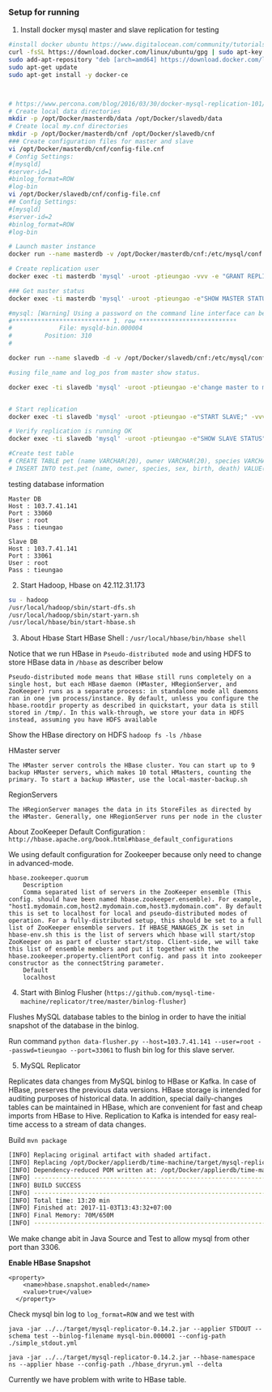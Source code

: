 ### Setup for running

1. Install docker mysql master and slave replication for testing
```bash
#install docker ubuntu https://www.digitalocean.com/community/tutorials/how-to-install-and-use-docker-on-ubuntu-16-04
curl -fsSL https://download.docker.com/linux/ubuntu/gpg | sudo apt-key add -
sudo add-apt-repository "deb [arch=amd64] https://download.docker.com/linux/ubuntu $(lsb_release -cs) stable"
sudo apt-get update
sudo apt-get install -y docker-ce



# https://www.percona.com/blog/2016/03/30/docker-mysql-replication-101/
# Create local data directories
mkdir -p /opt/Docker/masterdb/data /opt/Docker/slavedb/data
# Create local my.cnf directories
mkdir -p /opt/Docker/masterdb/cnf /opt/Docker/slavedb/cnf
### Create configuration files for master and slave
vi /opt/Docker/masterdb/cnf/config-file.cnf
# Config Settings:
#[mysqld]
#server-id=1
#binlog_format=ROW
#log-bin
vi /opt/Docker/slavedb/cnf/config-file.cnf
## Config Settings:
#[mysqld]
#server-id=2
#binlog_format=ROW
#log-bin

# Launch master instance
docker run --name masterdb -v /opt/Docker/masterdb/cnf:/etc/mysql/conf.d -v /opt/Docker/masterdb/data:/var/lib/mysql -p 33060:3306 -e MYSQL_ROOT_PASSWORD=tieungao -d percona:5.7

# Create replication user
docker exec -ti masterdb 'mysql' -uroot -ptieungao -vvv -e "GRANT REPLICATION SLAVE ON *.* TO repl@'%' IDENTIFIED BY 'tieungao';"

### Get master status
docker exec -ti masterdb 'mysql' -uroot -ptieungao -e"SHOW MASTER STATUS"

#mysql: [Warning] Using a password on the command line interface can be insecure.
#*************************** 1. row ***************************
#             File: mysqld-bin.000004
#         Position: 310
#

docker run --name slavedb -d -v /opt/Docker/slavedb/cnf:/etc/mysql/conf.d -v /opt/Docker/slavedb/data:/var/lib/mysql -p 33061:3306 --link masterdb:mysql -e MYSQL_ROOT_PASSWORD=tieungao -d percona:5.7

#using file_name and log_pos from master show status.

docker exec -ti slavedb 'mysql' -uroot -ptieungao -e'change master to master_host="mysql",master_user="repl",master_password="tieungao",master_log_file="f49a116df8d7-bin.000003",master_log_pos=437;' -vvv


# Start replication
docker exec -ti slavedb 'mysql' -uroot -ptieungao -e"START SLAVE;" -vvv

# Verify replication is running OK
docker exec -ti slavedb 'mysql' -uroot -ptieungao -e"SHOW SLAVE STATUS" -vvv

#Create test table
# CREATE TABLE pet (name VARCHAR(20), owner VARCHAR(20), species VARCHAR(20), sex CHAR(1), birth DATE, death DATE);
# INSERT INTO test.pet (name, owner, species, sex, birth, death) VALUE('test', 'quan', '10', 'f', '2017-10-10', '2018-10-10')

```
testing database information
```
Master DB
Host : 103.7.41.141
Port : 33060
User : root
Pass : tieungao

Slave DB
Host : 103.7.41.141
Port : 33061
User : root
Pass : tieungao
```
2. Start Hadoop, Hbase on 42.112.31.173
```bash
su - hadoop
/usr/local/hadoop/sbin/start-dfs.sh
/usr/local/hadoop/sbin/start-yarn.sh
/usr/local/hbase/bin/start-hbase.sh
```
3. About Hbase
Start HBase Shell : `/usr/local/hbase/bin/hbase shell`

Notice that we run HBase in `Pseudo-distributed mode` and using HDFS to store HBase data in `/hbase` as describer below
```
Pseudo-distributed mode means that HBase still runs completely on a single host, but each HBase daemon (HMaster, HRegionServer, and ZooKeeper) runs as a separate process: in standalone mode all daemons ran in one jvm process/instance. By default, unless you configure the hbase.rootdir property as described in quickstart, your data is still stored in /tmp/. In this walk-through, we store your data in HDFS instead, assuming you have HDFS available
```
Show the HBase directory on HDFS `hadoop fs -ls /hbase`

HMaster server
```
The HMaster server controls the HBase cluster. You can start up to 9 backup HMaster servers, which makes 10 total HMasters, counting the primary. To start a backup HMaster, use the local-master-backup.sh
```
RegionServers
```
The HRegionServer manages the data in its StoreFiles as directed by the HMaster. Generally, one HRegionServer runs per node in the cluster
```
About ZooKeeper Default Configuration : `http://hbase.apache.org/book.html#hbase_default_configurations`

We using default configuration for Zookeeper because only need to change in advanced-mode.
```
hbase.zookeeper.quorum
    Description
    Comma separated list of servers in the ZooKeeper ensemble (This config. should have been named hbase.zookeeper.ensemble). For example, "host1.mydomain.com,host2.mydomain.com,host3.mydomain.com". By default this is set to localhost for local and pseudo-distributed modes of operation. For a fully-distributed setup, this should be set to a full list of ZooKeeper ensemble servers. If HBASE_MANAGES_ZK is set in hbase-env.sh this is the list of servers which hbase will start/stop ZooKeeper on as part of cluster start/stop. Client-side, we will take this list of ensemble members and put it together with the hbase.zookeeper.property.clientPort config. and pass it into zookeeper constructor as the connectString parameter.
    Default
    localhost
```
4. Start with Binlog Flusher (`https://github.com/mysql-time-machine/replicator/tree/master/binlog-flusher`)

Flushes MySQL database tables to the binlog in order to have the initial snapshot of the database in the binlog.

Run command `python data-flusher.py --host=103.7.41.141 --user=root --passwd=tieungao --port=33061` to flush bin log for this slave server.

5. MySQL Replicator

Replicates data changes from MySQL binlog to HBase or Kafka. In case of HBase, preserves the previous data versions. HBase storage is intended for auditing purposes of historical data. In addition, special daily-changes tables can be maintained in HBase, which are convenient for fast and cheap imports from HBase to Hive. Replication to Kafka is intended for easy real-time access to a stream of data changes.

Build `mvn package`

```bash
[INFO] Replacing original artifact with shaded artifact.
[INFO] Replacing /opt/Docker/applierdb/time-machine/target/mysql-replicator-0.14.2.jar with /opt/Docker/applierdb/time-machine/target/mysql-replicator-0.14.2-shaded.jar
[INFO] Dependency-reduced POM written at: /opt/Docker/applierdb/time-machine/dependency-reduced-pom.xml
[INFO] ------------------------------------------------------------------------
[INFO] BUILD SUCCESS
[INFO] ------------------------------------------------------------------------
[INFO] Total time: 13:20 min
[INFO] Finished at: 2017-11-03T13:43:32+07:00
[INFO] Final Memory: 70M/650M
[INFO] ------------------------------------------------------------------------
```
We make change abit in Java Source and Test to allow mysql from other port than 3306.

**Enable HBase Snapshot**
```
<property>
    <name>hbase.snapshot.enabled</name>
    <value>true</value>
  </property>
```

Check mysql bin log to `log_format=ROW` and we test with

```
java -jar ../../target/mysql-replicator-0.14.2.jar --applier STDOUT --schema test --binlog-filename mysql-bin.000001 --config-path ./simple_stdout.yml
```

```
java -jar ../../target/mysql-replicator-0.14.2.jar --hbase-namespace ns --applier hbase --config-path ./hbase_dryrun.yml --delta
```



Currently we have problem with write to HBase table.